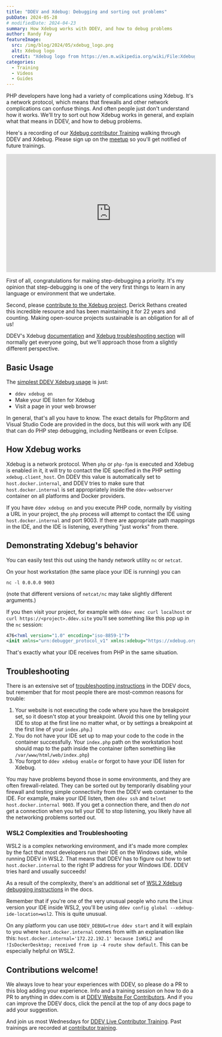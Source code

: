 ```yaml
---
title: "DDEV and Xdebug: Debugging and sorting out problems"
pubDate: 2024-05-28
# modifiedDate: 2024-04-23
summary: How Xdebug works with DDEV, and how to debug problems
author: Randy Fay
featureImage:
  src: /img/blog/2024/05/xdebug_logo.png
  alt: Xdebug logo
  credit: "Xdebug logo from https://en.m.wikipedia.org/wiki/File:Xdebug_Logo.svg"
categories:
  - Training
  - Videos
  - Guides
---
```


PHP developers have long had a variety of complications using Xdebug. It's a network protocol, which means that firewalls and other network complications can confuse things. And often people just don't understand how it works. We'll try to sort out how Xdebug works in general, and explain what that means in DDEV, and how to debug problems.

Here's a recording of our [Xdebug contributor Training](https://www.meetup.com/ddev-events/events/301101460/) walking through DDEV and Xdebug. Please sign up on the [meetup](https://www.meetup.com/ddev-events/) so you'll get notified of future trainings.

<div class="video-container">
<iframe width="560" height="315" src="https://www.youtube.com/embed/4MrwXTaHfnc?si=nwocfW8FjXitbtSa" title="YouTube video player" frameborder="0" allow="accelerometer; autoplay; clipboard-write; encrypted-media; gyroscope; picture-in-picture; web-share" referrerpolicy="strict-origin-when-cross-origin" allowfullscreen></iframe>
</div>

First of all, congratulations for making step-debugging a priority. It's my opinion that step-debugging is one of the very first things to learn in any language or environment that we undertake.

Second, please [contribute to the Xdebug project](https://xdebug.org/support). Derick Rethans created this incredible resource and has been maintaining it for 22 years and counting. Making open-source projects sustainable is an obligation for all of us!

DDEV's Xdebug [documentation](https://ddev.readthedocs.io/en/stable/users/debugging-profiling/step-debugging/) and [Xdebug troubleshooting section](https://ddev.readthedocs.io/en/stable/users/debugging-profiling/step-debugging/#troubleshooting-xdebug) will normally get everyone going, but we'll approach those from a slightly different perspective.

## Basic Usage

The [simplest DDEV Xdebug usage](https://ddev.readthedocs.io/en/stable/users/debugging-profiling/step-debugging/) is just:

- `ddev xdebug on`
- Make your IDE listen for Xdebug
- Visit a page in your web browser

In general, that's all you have to know. The exact details for PhpStorm and Visual Studio Code are provided in the docs, but this will work with any IDE that can do PHP step debugging, including NetBeans or even Eclipse.

## How Xdebug works

Xdebug is a network protocol. When `php` or `php-fpm` is executed and Xdebug is enabled in it, it will try to contact the IDE specified in the PHP setting `xdebug.client_host`. On DDEV this value is automatically set to `host.docker.internal`, and DDEV tries to make sure that `host.docker.internal` is set appropriately inside the `ddev-webserver` container on all platforms and Docker providers.

If you have `ddev xdebug on` and you execute PHP code, normally by visiting a URL in your project, the `php` process will attempt to contact the IDE using `host.docker.internal` and port 9003. If there are appropriate path mappings in the IDE, and the IDE is listening, everything "just works" from there.

## Demonstrating Xdebug's behavior

You can easily test this out using the handy network utility `nc` or `netcat`.

On your host workstation (the same place your IDE is running) you can

```
nc -l 0.0.0.0 9003
```

(note that different versions of `netcat/nc` may take slightly different arguments.)

If you then visit your project, for example with `ddev exec curl localhost` or `curl https://<project>.ddev.site` you'll see something like this pop up in the `nc` session:

```xml
476<?xml version="1.0" encoding="iso-8859-1"?>
<init xmlns="urn:debugger_protocol_v1" xmlns:xdebug="https://xdebug.org/dbgp/xdebug" fileuri="file:///var/www/html/web/index.php" language="PHP" xdebug:language_version="8.2.19" protocol_version="1.0" appid="5089"><engine version="3.2.2"><![CDATA[Xdebug]]></engine><author><![CDATA[Derick Rethans]]></author><url><![CDATA[https://xdebug.org]]></url><copyright><![CDATA[Copyright (c) 2002-2023 by Derick Rethans]]></copyright></init>
```

That's exactly what your IDE receives from PHP in the same situation.

## Troubleshooting

There is an extensive set of [troubleshooting instructions](https://ddev.readthedocs.io/en/stable/users/debugging-profiling/step-debugging/#troubleshooting-xdebug) in the DDEV docs, but remember that for most people there are most-common reasons for trouble:

1. Your website is not executing the code where you have the breakpoint set, so it doesn't stop at your breakpoint. (Avoid this one by telling your IDE to stop at the first line no matter what, or by settings a breakpoint at the first line of your `index.php`.)
2. You do not have your IDE set up to map your code to the code in the container successfully. Your `index.php` path on the workstation host should map to the path inside the container (often something like `/var/www/html/web/index.php`)
3. You forgot to `ddev xdebug enable` or forgot to have your IDE listen for Xdebug.

You may have problems beyond those in some environments, and they are often firewall-related. They can be sorted out by temporarily disabling your firewall and testing simple connectivity from the DDEV web container to the IDE. For example, make your IDE listen, then `ddev ssh` and `telnet host.docker.internal 9003`. If you get a connection there, and then _do not_ get a connection when you tell your IDE to stop listening, you likely have all the networking problems sorted out.

### WSL2 Complexities and Troubleshooting

WSL2 is a complex networking environment, and it's made more complex by the fact that most developers run their IDE on the Windows side, while running DDEV in WSL2. That means that DDEV has to figure out how to set `host.docker.internal` to the right IP address for your Windows IDE. DDEV tries hard and usually succeeds!

As a result of the complexity, there's an additional set of [WSL2 Xdebug debugging instructions](https://ddev.readthedocs.io/en/stable/users/debugging-profiling/step-debugging/#wsl2-xdebug-troubleshooting) in the docs.

Remember that if you're one of the very unusual people who runs the Linux version your IDE inside WSL2, you'll be using `ddev config global --xdebug-ide-location=wsl2`. This is quite unusual.

On any platform you can use `DDEV_DEBUG=true ddev start` and it will explain to you where `host.docker.internal` comes from with an explanation like this: `host.docker.internal='172.22.192.1' because IsWSL2 and !IsDockerDesktop; received from ip -4 route show default`. This can be especially helpful on WSL2.

## Contributions welcome!

We always love to hear your experiences with DDEV, so please do a PR to this blog adding your experience. Info and a training session on how to do a PR to anything in ddev.com is at [DDEV Website For Contributors](ddev-website-for-contributors.md). And if you can improve the DDEV docs, click the pencil at the top of any docs page to add your suggestion.

And join us most Wednesdays for [DDEV Live Contributor Training](https://www.meetup.com/ddev-events/). Past trainings are recorded at [contributor training](contributor-training.md).
